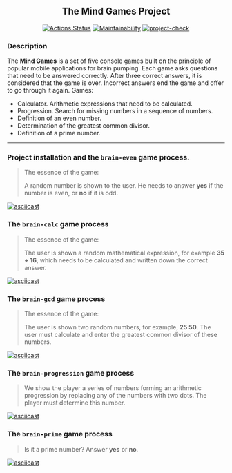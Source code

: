 <div align="center">

  ## The Mind Games Project

  <a href="">[![Actions Status](https://github.com/arzartden/frontend-project-lvl1/workflows/hexlet-check/badge.svg)](https://github.com/arzartden/frontend-project-lvl1/actions/workflows/hexlet-check.yml)</a>
  <a href="">[![Maintainability](https://api.codeclimate.com/v1/badges/96da757da23faab2ada6/maintainability)](https://codeclimate.com/github/arzartden/frontend-project-lvl1/maintainability)</a>
  <a href="">[![project-check](https://github.com/arzartden/frontend-project-lvl1/actions/workflows/project-check.yml/badge.svg)](https://github.com/arzartden/frontend-project-lvl1/actions/workflows/project-check.yml)</a>

</div>

### Description

The **Mind Games** is a set of five console games built on the principle of popular mobile applications for brain pumping. Each game asks questions that need to be answered correctly. After three correct answers, it is considered that the game is over. Incorrect answers end the game and offer to go through it again. Games:
 - Calculator. Arithmetic expressions that need to be calculated.
 - Progression. Search for missing numbers in a sequence of numbers.
 - Definition of an even number.
 - Determination of the greatest common divisor.
 - Definition of a prime number.
 
---

### Project installation and the `brain-even` game process.
>  The essence of the game:
>
>  A random number is shown to the user. He needs to answer **yes** if the number is even, or **no** if it is odd.

[![asciicast](https://asciinema.org/a/OqSvTS8MucGrvZecsxwzufBGN.svg)](https://asciinema.org/a/OqSvTS8MucGrvZecsxwzufBGN)

### The `brain-calc` game process
>  The essence of the game:
>
>  The user is shown a random mathematical expression, for example **35 + 16**, which needs to be calculated and written down the correct answer.

[![asciicast](https://asciinema.org/a/MKBEAmHgbY1p6lnSViObi6KjG.svg)](https://asciinema.org/a/MKBEAmHgbY1p6lnSViObi6KjG)

### The `brain-gcd` game process
>  The essence of the game:
>
>  The user is shown two random numbers, for example, **25 50**. The user must calculate and enter the greatest common divisor of these numbers.

[![asciicast](https://asciinema.org/a/HC4A0j88g2mUH5zhyEdT6qclk.svg)](https://asciinema.org/a/HC4A0j88g2mUH5zhyEdT6qclk)

### The `brain-progression` game process
> We show the player a series of numbers forming an arithmetic progression by replacing any of the numbers with two dots. The player must determine this number.

[![asciicast](https://asciinema.org/a/dd1cop65sHisSjFXww6p7JyZE.svg)](https://asciinema.org/a/dd1cop65sHisSjFXww6p7JyZE)

### The `brain-prime` game process
> Is it a prime number? Answer **yes** or **no**.

[![asciicast](https://asciinema.org/a/LBxo1AmOTNeISUcpFZayxqDIE.svg)](https://asciinema.org/a/LBxo1AmOTNeISUcpFZayxqDIE)
